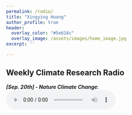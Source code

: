 ```yaml
---
permalink: /radio/
title: "Xingying Huang"
author_profile: true
header:
  overlay_color: "#5e616c"
  overlay_image: /assets/images/home_image.jpg
excerpt: ''

---
```


## Weekly Climate Research Radio 

***[Sep. 20th] - Nature Climate Change***: <br> 
<audio src="/assets/radio/issue_1-ncc-09_20_2020.mp3" controls preload> </audio>

